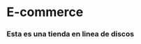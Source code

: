 # E-commerce
<!-- mientras mas numerales sube el h1 h2 h3... -->

### Esta es una tienda en linea de discos